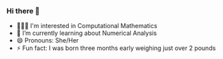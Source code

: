 ### Hi there 👋

- 👩🏽‍💻 I'm interested in Computational Mathematics
- 🌱 I’m currently learning about Numerical Analysis
- 😄 Pronouns: She/Her
- ⚡ Fun fact: I was born three months early weighing just over 2 pounds
